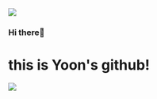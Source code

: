 
<img src="https://capsule-render.vercel.app/api?type=waving&color=BDBDC8&height=150&section=header" />

### Hi there👋   
# this is Yoon's github!

<img src="https://capsule-render.vercel.app/api?type=waving&color=BDBDC8&height=150&section=footer" />
<!--
**yu-nsojeong/yu-nsojeong** is a ✨ _special_ ✨ repository because its `README.md` (this file) appears on your GitHub profile.

Here are some ideas to get you started:

- 🔭 I’m currently working on ...
- 🌱 I’m currently learning ...
- 👯 I’m looking to collaborate on ...
- 🤔 I’m looking for help with ...
- 💬 Ask me about ...
- 📫 How to reach me: ...
- 😄 Pronouns: ...
- ⚡ Fun fact: ...
-->
